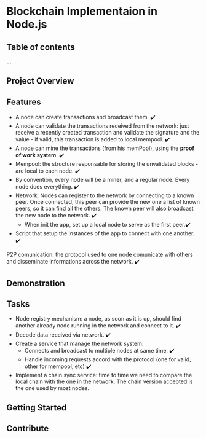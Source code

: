 # Blockchain Implementaion in Node.js

## Table of contents
...

## Project Overview



## Features
- A node can create transactions and broadcast them. :heavy_check_mark:
- A node can validate the transactions received from the network: just receive a recently created transaction and validate the signature and the value - if valid, this transaction is added to local mempool. :heavy_check_mark:
- A node can mine the transactions (from his memPool), using the **proof of work system**. :heavy_check_mark:
- Mempool: the structure responsable for storing the unvalidated blocks - are local to each node. :heavy_check_mark:
- By convention, every node will be a miner, and a regular node. Every node does everything. :heavy_check_mark:
- Network: Nodes can register to the network by connecting to a known peer. Once connected, this peer can provide the new one a list of known peers, so it can find all the others. The known peer will also broadcast the new node to the network. :heavy_check_mark:
    - When init the app, set up a local node to serve as the first peer.:heavy_check_mark:
- Script that setup the instances of the app to connect with one another. :heavy_check_mark:

P2P comunication: the protocol used to one node comunicate with others and disseminate informations across the network. :heavy_check_mark:

## Demonstration


## Tasks
- Node registry mechanism: a node, as soon as it is up, should find another already node running in the network and connect to it. :heavy_check_mark:
- Decode data received via network. :heavy_check_mark:
- Create a service that manage the network system:
    - Connects and broadcast to multiple nodes at same time. :heavy_check_mark:
    - Handle incoming requests accord with the protocol (one for valid, other for mempool, etc) :heavy_check_mark:
- Implement a chain sync service: time to time we need to compare the local chain with the one in the network. The chain version accepted is the one used by most nodes.


  
## Getting Started

## Contribute

